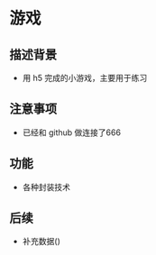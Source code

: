 # 游戏

## 描述背景

- 用 h5 完成的小游戏，主要用于练习

## 注意事项

- 已经和 github 做连接了666

## 功能

- 各种封装技术

## 后续

- 补充数据()
